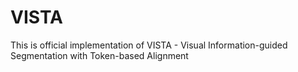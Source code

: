# VISTA
This is official implementation of VISTA - Visual Information-guided Segmentation with Token-based Alignment